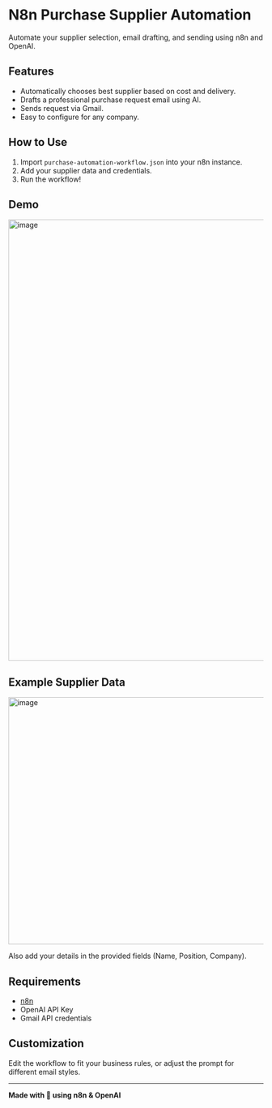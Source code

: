 # N8n Purchase Supplier Automation

Automate your supplier selection, email drafting, and sending using n8n and OpenAI.

## Features

- Automatically chooses best supplier based on cost and delivery.
- Drafts a professional purchase request email using AI.
- Sends request via Gmail.
- Easy to configure for any company.

## How to Use

1. Import `purchase-automation-workflow.json` into your n8n instance.
2. Add your supplier data and credentials.
3. Run the workflow!

## Demo

<img width="1912" height="871" alt="image" src="https://github.com/user-attachments/assets/cbb343dc-163d-45d2-8d5c-0a8993634ab7" />

## Example Supplier Data

<img width="597" height="488" alt="image" src="https://github.com/user-attachments/assets/3673573e-4b23-41d8-b573-ed0d3a499c1e" />

Also add your details in the provided fields (Name, Position, Company).

## Requirements

- [n8n](https://n8n.io/)
- OpenAI API Key
- Gmail API credentials

## Customization

Edit the workflow to fit your business rules, or adjust the prompt for different email styles.

---

**Made with 💚 using n8n & OpenAI**

